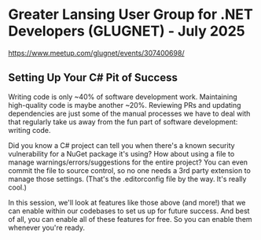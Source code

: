 # Greater Lansing User Group for .NET Developers (GLUGNET) - July 2025

https://www.meetup.com/glugnet/events/307400698/

## Setting Up Your C# Pit of Success

Writing code is only ~40% of software development work. Maintaining high-quality code is maybe another ~20%. Reviewing PRs and updating dependencies are just some of the manual processes we have to deal with that regularly take us away from the fun part of software development: writing code.

Did you know a C# project can tell you when there's a known security vulnerability for a NuGet package it's using? How about using a file to manage warnings/errors/suggestions for the entire project? You can even commit the file to source control, so no one needs a 3rd party extension to manage those settings. (That's the .editorconfig file by the way. It's really cool.)

In this session, we'll look at features like those above (and more!) that we can enable within our codebases to set us up for future success. And best of all, you can enable all of these features for free. So you can enable them whenever you're ready.



